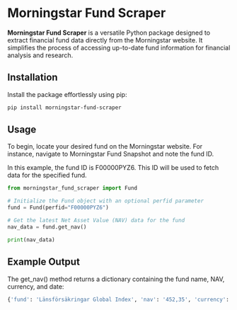 # Morningstar Fund Scraper

**Morningstar Fund Scraper** is a versatile Python package designed to extract financial fund data directly from the
Morningstar website. It simplifies the process of accessing up-to-date fund information for financial analysis and
research.

## Installation

Install the package effortlessly using pip:

```bash
pip install morningstar-fund-scraper
```

## Usage

To begin, locate your desired fund on the Morningstar website. For instance, navigate to Morningstar Fund Snapshot and
note the fund ID.

In this example, the fund ID is F00000PYZ6. This ID will be used to fetch data for the specified fund.

```python
from morningstar_fund_scraper import Fund

# Initialize the Fund object with an optional perfid parameter
fund = Fund(perfid="F00000PYZ6")

# Get the latest Net Asset Value (NAV) data for the fund
nav_data = fund.get_nav()

print(nav_data)
```

## Example Output

The get_nav() method returns a dictionary containing the fund name, NAV, currency, and date:

```python
{'fund': 'Länsförsäkringar Global Index', 'nav': '452,35', 'currency': 'SEK', 'date': '2024-04-29'}

```


